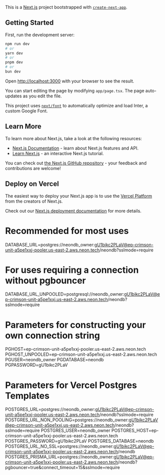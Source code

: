 This is a [Next.js](https://nextjs.org/) project bootstrapped with [`create-next-app`](https://github.com/vercel/next.js/tree/canary/packages/create-next-app).

## Getting Started

First, run the development server:

```bash
npm run dev
# or
yarn dev
# or
pnpm dev
# or
bun dev
```

Open [http://localhost:3000](http://localhost:3000) with your browser to see the result.

You can start editing the page by modifying `app/page.tsx`. The page auto-updates as you edit the file.

This project uses [`next/font`](https://nextjs.org/docs/basic-features/font-optimization) to automatically optimize and load Inter, a custom Google Font.

## Learn More

To learn more about Next.js, take a look at the following resources:

- [Next.js Documentation](https://nextjs.org/docs) - learn about Next.js features and API.
- [Learn Next.js](https://nextjs.org/learn) - an interactive Next.js tutorial.

You can check out [the Next.js GitHub repository](https://github.com/vercel/next.js/) - your feedback and contributions are welcome!

## Deploy on Vercel

The easiest way to deploy your Next.js app is to use the [Vercel Platform](https://vercel.com/new?utm_medium=default-template&filter=next.js&utm_source=create-next-app&utm_campaign=create-next-app-readme) from the creators of Next.js.

Check out our [Next.js deployment documentation](https://nextjs.org/docs/deployment) for more details.

# Recommended for most uses
DATABASE_URL=postgres://neondb_owner:gU1bikc2PLaV@ep-crimson-unit-a5pe1xxj-pooler.us-east-2.aws.neon.tech/neondb?sslmode=require

# For uses requiring a connection without pgbouncer
DATABASE_URL_UNPOOLED=postgresql://neondb_owner:gU1bikc2PLaV@ep-crimson-unit-a5pe1xxj.us-east-2.aws.neon.tech/neondb?sslmode=require

# Parameters for constructing your own connection string
PGHOST=ep-crimson-unit-a5pe1xxj-pooler.us-east-2.aws.neon.tech
PGHOST_UNPOOLED=ep-crimson-unit-a5pe1xxj.us-east-2.aws.neon.tech
PGUSER=neondb_owner
PGDATABASE=neondb
PGPASSWORD=gU1bikc2PLaV

# Parameters for Vercel Postgres Templates
POSTGRES_URL=postgres://neondb_owner:gU1bikc2PLaV@ep-crimson-unit-a5pe1xxj-pooler.us-east-2.aws.neon.tech/neondb?sslmode=require
POSTGRES_URL_NON_POOLING=postgres://neondb_owner:gU1bikc2PLaV@ep-crimson-unit-a5pe1xxj.us-east-2.aws.neon.tech/neondb?sslmode=require
POSTGRES_USER=neondb_owner
POSTGRES_HOST=ep-crimson-unit-a5pe1xxj-pooler.us-east-2.aws.neon.tech
POSTGRES_PASSWORD=gU1bikc2PLaV
POSTGRES_DATABASE=neondb
POSTGRES_URL_NO_SSL=postgres://neondb_owner:gU1bikc2PLaV@ep-crimson-unit-a5pe1xxj-pooler.us-east-2.aws.neon.tech/neondb
POSTGRES_PRISMA_URL=postgres://neondb_owner:gU1bikc2PLaV@ep-crimson-unit-a5pe1xxj-pooler.us-east-2.aws.neon.tech/neondb?pgbouncer=true&connect_timeout=15&sslmode=require